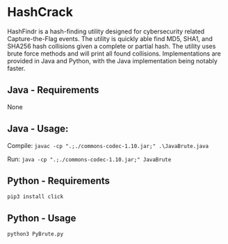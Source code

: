 # HashCrack

HashFindr is a hash-finding utility designed for cybersecurity related Capture-the-Flag events. The utility is quickly able find MD5, SHA1, and SHA256 hash collisions given a complete or partial hash. The utility uses brute force methods and will print all found collisions. Implementations are provided in Java and Python, with the Java implementation being notably faster.

## Java - Requirements
None

## Java - Usage:
Compile:
```javac -cp ".;./commons-codec-1.10.jar;" .\JavaBrute.java```

Run:
```java -cp ".;./commons-codec-1.10.jar;" JavaBrute```

## Python - Requirements
```pip3 install click```

## Python - Usage
```python3 PyBrute.py```

